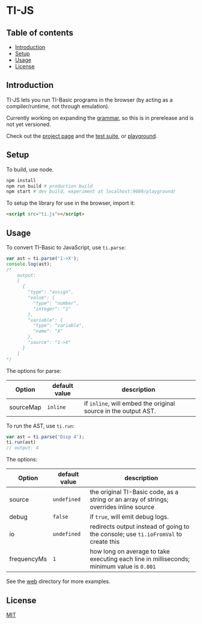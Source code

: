 # TI-JS

## Table of contents

- [Introduction](#introduction)
- [Setup](#setup)
- [Usage](#usage)
- [License](#license)

## Introduction

TI-JS lets you run TI-Basic programs in the browser (by acting as a compiler/runtime, not through emulation).

Currently working on expanding the [grammar](src/parse/tibasic.pegjs), so this is in prerelease and is not yet versioned.

Check out the [project page](https://www.davidtorosyan.com/ti-js/) and the [test suite](https://www.davidtorosyan.com/ti-js/tests/), or [playground](https://www.davidtorosyan.com/ti-js/playground/).

## Setup

To build, use node.

```sh
npm install
npm run build # production build
npm start # dev build, experiment at localhost:9080/playground/
```

To setup the library for use in the browser, import it:

```html
<script src="ti.js"></script>
```

## Usage

To convert TI-Basic to JavaScript, use `ti.parse`:

```js
var ast = ti.parse('1->X');
console.log(ast);
/*
    output:
    [
      {
        "type": "assign",
        "value": {
          "type": "number",
          "integer": "1"
        },
        "variable": {
          "type": "variable",
          "name": "X"
        },
        "source": "1->X"
      }
    ]
*/
```

The options for parse:

Option | default value | description
--- | --- | ---
sourceMap | `inline` | if `inline`, will embed the original source in the output AST.

To run the AST, use `ti.run`:

```js
var ast = ti.parse('Disp 4');
ti.run(ast)
// output: 4
```

The options:

Option | default value | description
--- | --- | ---
source | `undefined` | the original TI-Basic code, as a string or an array of strings; overrides inline source
debug | `false` | if `true`, will emit debug logs.
io | `undefined` | redirects output instead of going to the console; use `ti.ioFromVal` to create this
frequencyMs | `1` | how long on average to take executing each line in milliseconds; minimum value is `0.001`


See the [web](/web) directory for more examples.

## License
[MIT](https://choosealicense.com/licenses/mit/)
